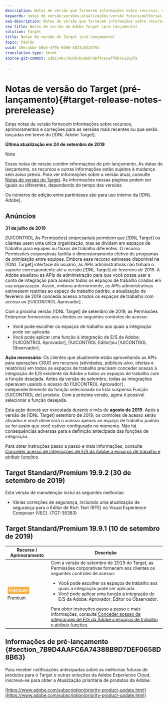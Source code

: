 ```yaml
---
description: Notas de versão que fornecem informações sobre recursos, melhorias e correções para as versões mais recentes ou futuras do Adobe Target.
keywords: notas de versão;versões;atualizações;versão futura;melhorias;novos recursos;correções
seo-description: Notas de versão que fornecem informações sobre recursos, melhorias e correções para as versões mais recentes ou futuras do Adobe Target DNL.
seo-title: Notas de versão do Adobe Target (pré-lançamento)
solution: Target
title: Notas de versão do Target (pré-lançamento)
topic: Padrão
uuid: 35ecabbe-b8b4-479b-9266-4823c831d79a
translation-type: tm+mt
source-git-commit: 1d91c46c78c0bcb58607def4cacaff0b761162fa

---
```



# Notas de versão do Target (pré-lançamento){#target-release-notes-prerelease}

Estas notas de versão fornecem informações sobre recursos, aprimoramentos e correções para as versões mais recentes ou que serão lançadas em breve do [!DNL Adobe Target].

**Última atualização em 24 de setembro de 2019**

>[!NOTE]
>
>Essas notas de versão contêm informações de pré-lançamento. As datas de lançamento, os recursos e outras informações estão sujeitos à mudança sem aviso prévio. Para ver informações sobre a versão atual, consulte [Notas de versão do Target](release-notes.md). As informações nessas páginas podem ser iguais ou diferentes, dependendo do tempo das versões.
>
>Os números de edição entre parênteses são para uso interno da [!DNL Adobe].

## Anúncios

**31 de julho de 2019**

[!UICONTROL As Permissões] empresariais permitem que [!DNL Target] os clientes usem uma única organização, mas as dividam em espaços de trabalho para equipes ou fluxos de trabalho diferentes. O recurso Permissões  corporativas facilita o dimensionamento efetivo de programas de otimização entre equipes. Embora esse recurso estivesse disponível na [!DNL Target] interface do usuário, as APIs administrativas não tinham o suporte correspondente até a versão [!DNL Target] de fevereiro de 2019. A Adobe atualizou as APIs de administração para que você possa usar a conta de integração para acessar todos os espaços de trabalho criados em sua organização. Assim, embora anteriormente, as APIs administrativas estivessem restritas ao espaço de trabalho padrão, a atualização de fevereiro de 2019 concedia acesso a todos os espaços de trabalho com acesso ao [!UICONTROL Aprovador] .

Com a próxima versão [!DNL Target] de setembro de 2019, as Permissões  Enterprise fornecerão aos clientes os seguintes controles de acesso:

* Você pode escolher os espaços de trabalho aos quais a integração pode ser aplicada
* Você pode aplicar uma função à integração de E/S da Adobe: [!UICONTROL Aprovador], [!UICONTROL Editor]ou [!UICONTROL Observador].

**Ação necessária**: Os clientes que atualmente estão aproveitando as APIs para operações CRUD em recursos (atividades, públicos-alvo, ofertas e relatórios) em todos os espaços de trabalho precisam conceder acesso à integração de E/S existente da Adobe a todos os espaços de trabalho com a função desejada. Antes da versão de setembro, todas as integrações operavam usando o acesso do [!UICONTROL Aprovador] , independentemente da função selecionada na lista suspensa Função [!UICONTROL do] produto. Com a próxima versão, agora é possível selecionar a função desejada.

Esta ação deverá ser executada durante o mês de **agosto de 2019**. Após a versão de [!DNL Target] setembro de 2019, os controles de acesso serão ativados e você observará o acesso apenas ao espaço de trabalho padrão se for assim que você estiver configurado no momento. Não há consequências adversas para a definição antecipada das funções de integração.

Para obter instruções passo a passo e mais informações, consulte [Conceder acesso de integrações de E/S da Adobe a espaços de trabalho e atribuir funções](/help/administrating-target/c-user-management/property-channel/configure-adobe-io-integration.md).

## Target Standard/Premium 19.9.2 (30 de setembro de 2019)

Esta versão de manutenção inclui as seguintes melhorias:

* Várias correções de segurança, incluindo uma atualização de segurança para o Editor de Rich Text (RTE) no Visual Experience Composer (VEC). (TGT-35383)

## Target Standard/Premium 19.9.1 (10 de setembro de 2019)

| Recurso / Aprimoramento | Descrição |
| --- | --- |
| ![Permissões para empresas com o selo](/help/assets/premium.png) Premium | Com a versão de setembro de 2019 do Target, as Permissões corporativas fornecem aos clientes os seguintes controles de acesso:<UL><li>Você pode escolher os espaços de trabalho aos quais a integração pode ser aplicada.</li><li>Você pode aplicar uma função à integração de E/S da Adobe: Aprovador, Editor ou Observador.</li></ul>Para obter instruções passo a passo e mais informações, consulte [Conceder acesso de integrações de E/S da Adobe a espaços de trabalho e atribuir funções](/help/administrating-target/c-user-management/property-channel/configure-adobe-io-integration.md). |

## Informações de pré-lançamento {#section_7B9D4AAFC6A74388B9D7DEF0658D8B63}

Para receber notificações antecipadas sobre as melhorias futuras de produtos para o Target e outras soluções da Adobe Experience Cloud, inscreva-se para obter a Atualização prioritária de produtos da Adobe:

[https://www.adobe.com/subscription/priority-product-update.html](https://www.adobe.com/subscription/priority-product-update.html)

